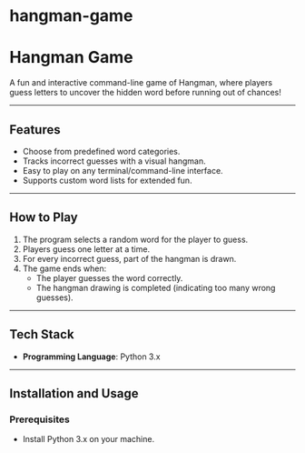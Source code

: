 # hangman-game
# Hangman Game

A fun and interactive command-line game of Hangman, where players guess letters to uncover the hidden word before running out of chances!

---

## Features

- Choose from predefined word categories.
- Tracks incorrect guesses with a visual hangman.
- Easy to play on any terminal/command-line interface.
- Supports custom word lists for extended fun.

---

## How to Play

1. The program selects a random word for the player to guess.
2. Players guess one letter at a time.
3. For every incorrect guess, part of the hangman is drawn.
4. The game ends when:
   - The player guesses the word correctly.
   - The hangman drawing is completed (indicating too many wrong guesses).

---

## Tech Stack

- **Programming Language**: Python 3.x

---

## Installation and Usage

### Prerequisites
- Install Python 3.x on your machine.

